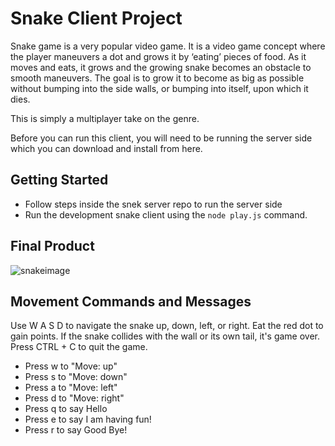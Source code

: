 # Snake Client Project

Snake game is a very popular video game. It is a video game concept where the player maneuvers a dot and grows it by ‘eating’ pieces of food. As it moves and eats, it grows and the growing snake becomes an obstacle to smooth maneuvers. The goal is to grow it to become as big as possible without bumping into the side walls, or bumping into itself, upon which it dies.

This is simply a multiplayer take on the genre.

Before you can run this client, you will need to be running the server side which you can download and install from here. 


## Getting Started

- Follow steps inside the snek server repo to run the server side
- Run the development snake client using the `node play.js` command.

## Final Product

![snakeimage](https://github.com/lma2023/snake-client/assets/132856322/bea3221c-79ef-481c-8269-cef2f6559b61)

## Movement Commands and Messages

Use W A S D to navigate the snake up, down, left, or right. Eat the red dot to gain points. 
If the snake collides with the wall or its own tail, it's game over. Press CTRL + C to quit the game.

- Press w to "Move: up" 
- Press s to "Move: down"
- Press a to "Move: left" 
- Press d to "Move: right" 
- Press q to say Hello
- Press e to say I am having fun!
- Press r to say Good Bye!



